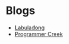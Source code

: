 # Blogs

- [Labuladong](https://labuladong.gitbook.io/algo-en)
- [Programmer Creek](https://www.programcreek.com/category/java-2/algorithms/)
